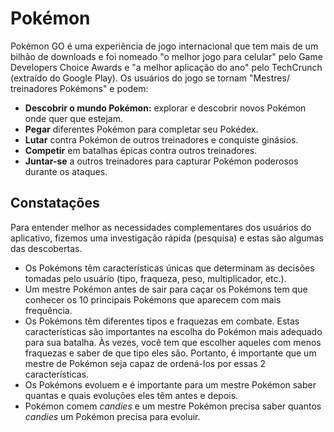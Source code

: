 # Pokémon

​Pokémon GO é uma experiência de jogo internacional que tem mais de um bilhão de
downloads e foi nomeado "o melhor jogo para celular" pelo Game Developers Choice
Awards e "a melhor aplicação do ano" pelo TechCrunch (extraído do Google Play).
Os usuários do jogo se tornam "Mestres/ treinadores Pokémons" e podem:

- **Descobrir o mundo Pokémon:** explorar e descobrir novos Pokémon onde quer
   que estejam.
- **Pegar** diferentes Pokémon para completar seu Pokédex.
- **Lutar** contra Pokémon de outros treinadores e conquiste ginásios.
- **Competir** em batalhas épicas contra outros treinadores.
- **Juntar-se** a outros treinadores para capturar Pokémon poderosos durante os
   ataques.

## Constatações

​Para entender melhor as necessidades complementares dos usuários do aplicativo,
fizemos uma investigação rápida (pesquisa) e estas são algumas das descobertas.

- Os Pokémons têm características únicas que determinam as decisões tomadas pelo
   usuário (tipo, fraqueza, peso, multiplicador, etc.).
- Um mestre Pokémon antes de sair para caçar os Pokémons tem que conhecer os 10
   principais Pokémons que aparecem com mais frequência.
- Os Pokémons têm diferentes tipos e fraquezas em combate. Estas características
   são importantes na escolha do Pokémon mais adequado para sua batalha. Às
   vezes, você tem que escolher aqueles com menos fraquezas e saber de que tipo
   eles são. Portanto, é importante que um mestre de Pokémon seja capaz de
   ordená-los por essas 2 características.
- Os Pokémons evoluem e é importante para um mestre Pokémon saber quantas e
   quais evoluções eles têm antes e depois.
- Pokémon comem *candies* e um mestre Pokémon precisa saber quantos *candies* um
   Pokémon precisa para evoluir.
